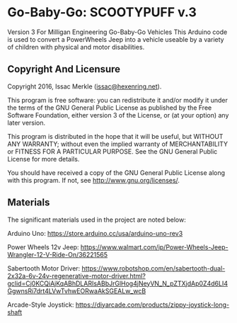 # Go-Baby-Go: SCOOTYPUFF v.3
Version 3
For Milligan Engineering Go-Baby-Go Vehicles
This Arduino code is used to convert a PowerWheels Jeep into a vehicle useable by a variety of children with physical and motor disabilities.

Copyright And Licensure
---------
Copyright 2016, Issac Merkle (issac@hexenring.net).

This program is free software: you can redistribute it and/or modify it under the terms of the GNU General Public License as published by the Free Software Foundation, either version 3 of the License, or (at your option) any later version.

This program is distributed in the hope that it will be useful, but WITHOUT ANY WARRANTY; without even the implied warranty of MERCHANTABILITY or FITNESS FOR A PARTICULAR PURPOSE. See the GNU General Public License for more details.

You should have received a copy of the GNU General Public License along with this program.  If not, see <http://www.gnu.org/licenses/>.

Materials
---------
The significant materials used in the project are noted below:

Arduino Uno: https://store.arduino.cc/usa/arduino-uno-rev3

Power Wheels 12v Jeep: https://www.walmart.com/ip/Power-Wheels-Jeep-Wrangler-12-V-Ride-On/36221565

Sabertooth Motor Driver: https://www.robotshop.com/en/sabertooth-dual-2x32a-6v-24v-regenerative-motor-driver.html?gclid=Cj0KCQiAjKqABhDLARIsABbJrGlHog4jNeyVN_N_pZTXjdAp0Z4d6LI4GgwnsRi7drt4LVwTvhwEORwaAkSGEALw_wcB

Arcade-Style Joystick: https://diyarcade.com/products/zippy-joystick-long-shaft
